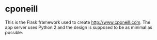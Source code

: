 # cponeill
This is the Flask framework used to create http://www.cponeill.com. The app server uses Python 2 and the design is supposed to be as minimal as possible. 
